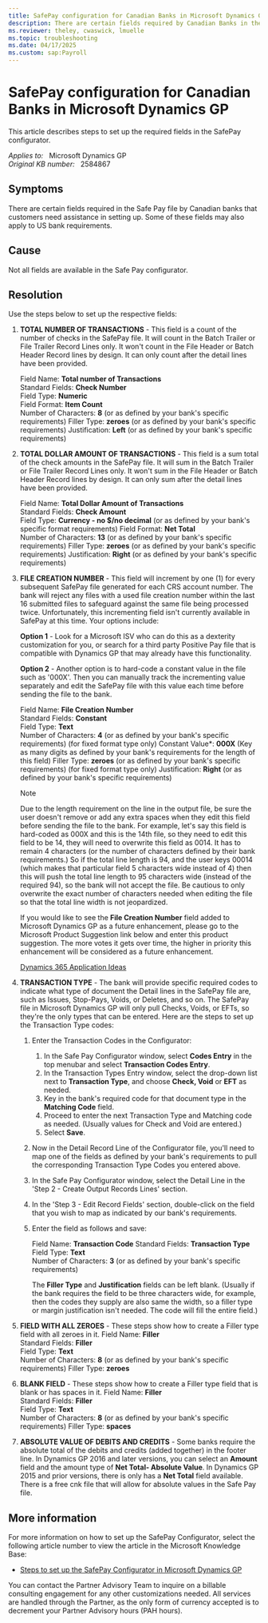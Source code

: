 ```yaml
---
title: SafePay configuration for Canadian Banks in Microsoft Dynamics GP
description: There are certain fields required by Canadian Banks in the SafePay file that customers need assistance to set up.
ms.reviewer: theley, cwaswick, lmuelle
ms.topic: troubleshooting
ms.date: 04/17/2025
ms.custom: sap:Payroll
---
```

# SafePay configuration for Canadian Banks in Microsoft Dynamics GP

This article describes steps to set up the required fields in the SafePay configurator.

_Applies to:_ &nbsp; Microsoft Dynamics GP  
_Original KB number:_ &nbsp; 2584867

## Symptoms

There are certain fields required in the Safe Pay file by Canadian banks that customers need assistance in setting up. Some of these fields may also apply to US bank requirements.

## Cause

Not all fields are available in the Safe Pay configurator.

## Resolution

Use the steps below to set up the respective fields:

1. **TOTAL NUMBER OF TRANSACTIONS** - This field is a count of the number of checks in the SafePay file. It will count in the Batch Trailer or File Trailer Record Lines only. It won't count in the File Header or Batch Header Record lines by design. It can only count after the detail lines have been provided.

    Field Name: **Total number of Transactions**  
    Standard Fields: **Check Number**  
    Field Type: **Numeric**  
    Field Format: **Item Count**  
    Number of Characters: **8** (or as defined by your bank's specific requirements)
    Filler Type: **zeroes** (or as defined by your bank's specific requirements)
    Justification: **Left** (or as defined by your bank's specific requirements)

2. **TOTAL DOLLAR AMOUNT OF TRANSACTIONS** - This field is a sum total of the check amounts in the SafePay file. It will sum in the Batch Trailer or File Trailer Record Lines only. It won't sum in the File Header or Batch Header Record lines by design. It can only sum after the detail lines have been provided.

    Field Name: **Total Dollar Amount of Transactions**  
    Standard Fields: **Check Amount**  
    Field Type: **Currency - no $/no decimal** (or as defined by your bank's specific format requirements)
    Field Format: **Net Total**  
    Number of Characters: **13** (or as defined by your bank's specific requirements)
    Filler Type: **zeroes** (or as defined by your bank's specific requirements)
    Justification: **Right** (or as defined by your bank's specific requirements)

3. **FILE CREATION NUMBER** - This field will increment by one (1) for every subsequent SafePay file generated for each CRS account number. The bank will reject any files with a used file creation number within the last 16 submitted files to safeguard against the same file being processed twice. Unfortunately, this incrementing field isn't currently available in SafePay at this time. Your options include:

    **Option 1** - Look for a Microsoft ISV who can do this as a dexterity customization for you, or search for a third party Positive Pay file that is compatible with Dynamics GP that may already have this functionality.

    **Option 2** - Another option is to hard-code a constant value in the file such as '000X'. Then you can manually track the incrementing value separately and edit the SafePay file with this value each time before sending the file to the bank.

    Field Name: **File Creation Number**  
    Standard Fields: **Constant**  
    Field Type: **Text**  
    Number of Characters: **4** (or as defined by your bank's specific requirements) (for fixed format type only)
    Constant Value*: **000X** (Key as many digits as defined by your bank's requirements for the length of this field)
    Filler Type: **zeroes** (or as defined by your bank's specific requirements) (for fixed format type only)
    Justification: **Right** (or as defined by your bank's specific requirements)

    > [!NOTE]
    > Due to the length requirement on the line in the output file, be sure the user doesn't remove or add any extra spaces when they edit this field before sending the file to the bank. For example, let's say this field is hard-coded as 000X and this is the 14th file, so they need to edit this field to be 14, they will need to overwrite this field as 0014. It has to remain 4 characters (or the number of characters defined by their bank requirements.) So if the total line length is 94, and the user keys 00014 (which makes that particular field 5 characters wide instead of 4) then this will push the total line length to 95 characters wide (instead of the required 94), so the bank will not accept the file. Be cautious to only overwrite the exact number of characters needed when editing the file so that the total line width is not jeopardized.
    >
    > If you would like to see the **File Creation Number** field added to Microsoft Dynamics GP as a future enhancement, please go to the Microsoft Product Suggestion link below and enter this product suggestion. The more votes it gets over time, the higher in priority this enhancement will be considered as a future enhancement.
    >
    > [Dynamics 365 Application Ideas](https://experience.dynamics.com/ideas/)

4. **TRANSACTION TYPE** - The bank will provide specific required codes to indicate what type of document the Detail lines in the SafePay file are, such as Issues, Stop-Pays, Voids, or Deletes, and so on. The SafePay file in Microsoft Dynamics GP will only pull Checks, Voids, or EFTs, so they're the only types that can be entered. Here are the steps to set up the Transaction Type codes:

    1. Enter the Transaction Codes in the Configurator:
        1. In the Safe Pay Configurator window, select **Codes Entry** in the top menubar and select **Transaction Codes Entry**.
        1. In the Transaction Types Entry window, select the drop-down list next to **Transaction Type**, and choose **Check, Void** or **EFT** as needed.
        1. Key in the bank's required code for that document type in the **Matching Code** field.
        1. Proceed to enter the next Transaction Type and Matching code as needed. (Usually values for Check and Void are entered.)
        1. Select **Save**.
    1. Now in the Detail Record Line of the Configurator file, you'll need to map one of the fields as defined by your bank's requirements to pull the corresponding Transaction Type Codes you entered above.
    1. In the Safe Pay Configurator window, select the Detail Line in the 'Step 2 - Create Output Records Lines' section.
    1. In the 'Step 3 - Edit Record Fields' section, double-click on the field that you wish to map as indicated by our bank's requirements.
    1. Enter the field as follows and save:

        Field Name: **Transaction Code**
        Standard Fields: **Transaction Type**  
        Field Type: **Text**  
        Number of Characters: **3** (or as defined by your bank's specific requirements)

        The **Filler Type** and **Justification** fields can be left blank. (Usually if the bank requires the field to be three characters wide, for example, then the codes they supply are also same the width, so a filler type or margin justification isn't needed. The code will fill the entire field.)

5. **FIELD WITH ALL ZEROES** - These steps show how to create a Filler type field with all zeroes in it.
    Field Name: **Filler**  
    Standard Fields: **Filler**  
    Field Type: **Text**  
    Number of Characters: **8** (or as defined by your bank's specific requirements)
    Filler Type: **zeroes**  

6. **BLANK FIELD** - These steps show how to create a Filler type field that is blank or has spaces in it.
    Field Name: **Filler**  
    Standard Fields: **Filler**  
    Field Type: **Text**  
    Number of Characters: **8** (or as defined by your bank's specific requirements)
    Filler Type: **spaces**  

7. **ABSOLUTE VALUE OF DEBITS AND CREDITS** - Some banks require the absolute total of the debits and credits (added together) in the footer line. In Dynamics GP 2016 and later versions, you can select an **Amount** field and the amount type of **Net Total- Absolute Value**. In Dynamics GP 2015 and prior versions, there is only has a **Net Total** field available. There is a free cnk file that will allow for absolute values in the Safe Pay file.

## More information

For more information on how to set up the SafePay Configurator, select the following article number to view the article in the Microsoft Knowledge Base:

- [Steps to set up the SafePay Configurator in Microsoft Dynamics GP](https://support.microsoft.com/help/850752)

You can contact the Partner Advisory Team to inquire on a billable consulting engagement for any other customizations needed. All services are handled through the Partner, as the only form of currency accepted is to decrement your Partner Advisory hours (PAH hours).
